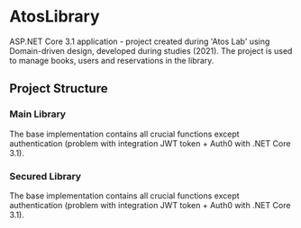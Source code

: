 # AtosLibrary

ASP.NET Core 3.1 application - project created during 'Atos Lab' using Domain-driven design, developed during studies (2021). The project is used to manage books, users and reservations in the library.

## Project Structure

### Main Library

The base implementation contains all crucial functions except authentication (problem with integration JWT token + Auth0 with .NET Core 3.1).

### Secured Library

The base implementation contains all crucial functions except authentication (problem with integration JWT token + Auth0 with .NET Core 3.1).

